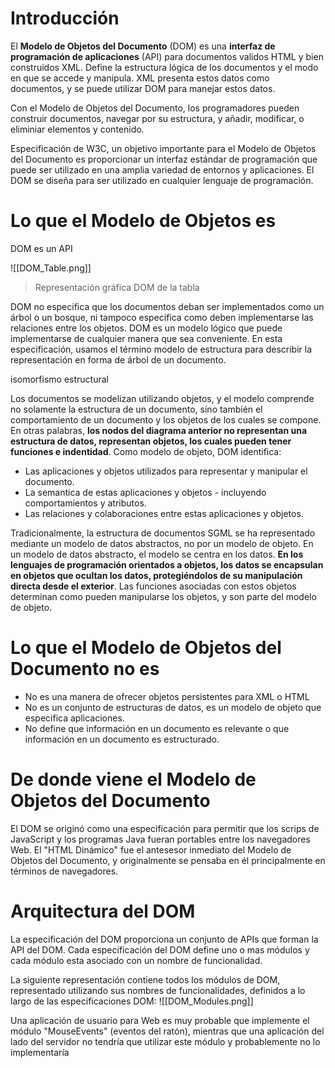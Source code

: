 # Introducción
El **Modelo de Objetos del Documento** (DOM) es una **interfaz de programación de aplicaciones** (API) para documentos validos HTML y bien construidos XML. Define la estructura lógica de los documentos y el modo en que se accede y manipula. XML presenta estos datos como documentos, y se puede utilizar DOM para manejar estos datos.

Con el Modelo de Objetos del Documento, los programadores pueden construir documentos, navegar por su estructura, y añadir, modificar, o eliminiar elementos y contenido.

Especificación de W3C, un objetivo importante para el Modelo de Objetos del
Documento es proporcionar un interfaz estándar de programación que puede ser
utilizado en una amplia variedad de entornos y aplicaciones. El DOM se diseña para ser
utilizado en cualquier lenguaje de programación.

# Lo que el Modelo de Objetos es
DOM es un API

![[DOM_Table.png]]
>Representación gráfica DOM de la tabla

DOM no especifica que los documentos deban ser implementados como un árbol o un bosque, ni tampoco especifica como deben implementarse las relaciones entre los objetos. DOM es un modelo lógico que puede implementarse de cualquier manera que sea conveniente. En esta especificación, usamos el término modelo de estructura para describir la representación en forma de árbol de un documento.

isomorfismo estructural

Los documentos se modelizan utilizando objetos, y el modelo comprende no solamente la estructura de un documento, sino también el comportamiento de un documento y los objetos de los cuales se compone. En otras palabras, **los nodos del diagrama anterior no representan una estructura de datos, representan objetos, los cuales pueden tener funciones e indentidad**. Como modelo de objeto, DOM identifica:
- Las aplicaciones y objetos utilizados para representar y manipular el documento.
- La semantica de estas aplicaciones y objetos - incluyendo comportamientos y atributos.
- Las relaciones y colaboraciones entre estas aplicaciones y objetos.

Tradicionalmente, la estructura de documentos SGML se ha representado mediante un modelo de datos abstractos, no por un modelo de objeto. En un modelo de datos abstracto, el modelo se centra en los datos. **En los lenguajes de programación orientados a objetos, los datos se encapsulan en objetos que ocultan los datos, protegiéndolos de su manipulación directa desde el exterior**. Las funciones asociadas con estos objetos determinan como pueden manipularse los objetos, y son parte del modelo de objeto.

# Lo que el Modelo de Objetos del Documento no es
- No es una manera de ofrecer objetos persistentes para XML o HTML
- No es un conjunto de estructuras de datos, es un modelo de objeto que especifica aplicaciones.
- No define que información en un documento es relevante o que información en un documento es estructurado.

# De donde viene el Modelo de Objetos del Documento
El DOM se originó como una especificación para permitir que los scrips de JavaScript y los programas Java fueran portables entre los navegadores Web. El "HTML Dinámico" fue el antesesor inmediato del Modelo de Objetos del Documento, y originalmente se pensaba en él principalmente en términos de navegadores.

# Arquitectura del DOM
La especificación del DOM proporciona un conjunto de APIs que forman la API del DOM. Cada especificación del DOM define uno o mas módulos y cada módulo esta asociado con un nombre de funcionalidad.

La siguiente representación contiene todos los módulos de DOM, representado
utilizando sus nombres de funcionalidades, definidos a lo largo de las especificaciones
DOM:
![[DOM_Modules.png]]

Una aplicación de usuario para Web es muy probable que implemente el módulo "MouseEvents" (eventos del ratón), mientras que una aplicación del lado del servidor no tendría que utilizar este módulo y probablemente no lo implementaría

